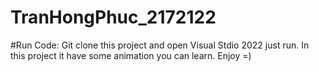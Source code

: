 # TranHongPhuc_2172122

#Run Code: Git clone this project and open Visual Stdio 2022 just run. In this project it have some animation you can learn. Enjoy =)
